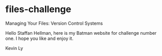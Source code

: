 files-challenge
===============

Managing Your Files: Version Control Systems

Hello Staffan Hellman, here is my Batman website for challenge number one. I hope you like and enjoy it.

Kevin Ly